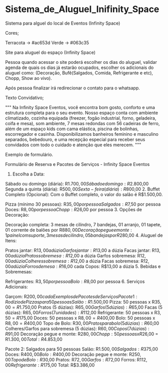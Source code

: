 # Sistema_de_Aluguel_Inifinity_Space
 Sistema para alguel do local de Eventos (Infinity Space)


Cores;

Terracota -> #ac653d
Verde -> #063c35



Site para aluguel do espaço (Infinity Space)

Pessoa quando acessar o site poderá escolher os dias do aluguel, validar agenda de quais os dias já estarão ocupados, escolher os adicionais do aluguel como: (Decoração, Bufê(Salgados, Comida, Refrigerante e etc), Chopp, Show ao vivo).

Após pessoa finalizar irá redirecionar o contato para o whatsapp.


Texto Convidativo;

"""
Na Infinity Space Eventos, você encontra bom gosto, conforto e uma estrutura completa para o seu evento. Nosso espaço conta com ambiente climatizado, cozinha equipada (freezer, fogão industrial, forno, geladeira, coifa e mesa), som ambiente, 7 mesas redondas com 56 cadeiras de ferro, além de um espaço kids com cama elástica, piscina de bolinhas, escorregador e casinha. Disponibilizamos banheiros feminino e masculino separados, bebedouro, e uma recepção especial para receber seus convidados com todo o cuidado e atenção que eles merecem.
"""

Exemplo de formulário.

Formulário de Reserva e Pacotes de Serviços - Infinity Space Eventos
1. Escolha a Data:

 Sábado ou domingo (diária): R$1.700,00
 Sábado e domingo: R$2.800,00
 Segunda a quinta (diária): R$500,00
 Sexta-feira (diária): R$800,00
2. Buffet Completo (Opcional):
Com o Buffet completo, o valor do salão é R$1.500,00.

 Pizza (mínimo 30 pessoas): R$35,00 por pessoa
 Salgados: R$7,50 por pessoa
 Doces: R$8,00 por pessoa
 Chopp: R$26,00 por pessoa
3. Opções de Decoração:

 Decoração completa: 3 mesas de cilindro, 7 bandejas, 01 arranjo, 01 tapete, 01 corrente de balões por R$880,00
 Decoração pegue e monte: 1 painel com suporte, 3 mesas de cilindro, 05 bandejas por R$280,00
4. Aluguel de Itens:

 Pratos jantar: R$13,00 a dúzia
 Garfos jantar: R$13,00 a dúzia
 Facas jantar: R$13,00 a dúzia
 Pratos sobremesa: R$12,00 a dúzia
 Garfos sobremesa: R$12,00 a dúzia
 Colheres sobremesa: R$12,00 a dúzia
 Facas sobremesa: R$12,00 a dúzia
 Forros de mesa: R$16,00 cada
 Copos: R$13,00 a dúzia
5. Bebidas e Sobremesas:

 Refrigerantes: R$3,50 por pessoa
 Bolo: R$8,00 por pessoa
6. Serviços Adicionais:

 Garçom: R$200,00 cada
Exemplos de Pacotes de Serviços
Pacote 1: Rodízio de Pizzas para 50 pessoas
Salão: R$1.500,00
Pizza: 50 pessoas x R$35,00 = R$1.750,00
Pratos (5 dúzias): R$65,00
Garfos (5 dúzias): R$65,00
Facas (5 dúzias): R$65,00
Forros (7 unidades): R$112,00
Refrigerante: 50 pessoas x R$3,50 = R$175,00
Doces: 50 pessoas x R$8,00 = R$400,00
Bolo: 50 pessoas x R$8,00 = R$400,00
Topo de Bolo: R$30,00
Pratos para bolo (5 dúzias): R$60,00
Colheres/Garfos para sobremesa (5 dúzias): R$60,00
Copos (7 dúzias): R$91,00
Decoração pegue e monte: R$280,00
Chopp: 50 pessoas x R$26,00 = R$1.300,00
Total: R$4.853,00

Pacote 2: Salgados para 50 pessoas
Salão: R$1.500,00
Salgados: R$375,00
Doces: R$400,00
Bolo: R$400,00
Decoração pegue e monte: R$250,00
Topo de Bolo: R$30,00
Pratos: R$72,00
Garfos: R$72,00
Forros: R$112,00
Refrigerante: R$175,00
Total: R$3.386,00
